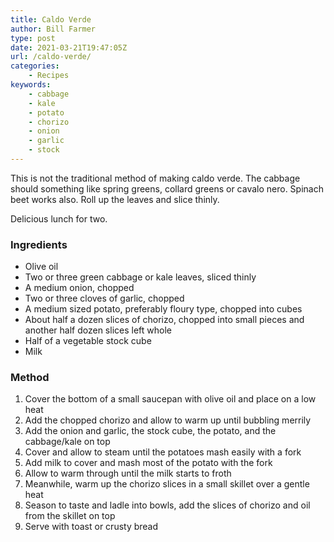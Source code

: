```yaml
---
title: Caldo Verde
author: Bill Farmer
type: post
date: 2021-03-21T19:47:05Z
url: /caldo-verde/
categories:
    - Recipes
keywords:
    - cabbage
    - kale
    - potato
    - chorizo
    - onion
    - garlic
    - stock
---
```


This is not the traditional method of making caldo verde. The cabbage
should something like spring greens, collard greens or cavalo
nero. Spinach beet works also. Roll up the leaves and slice thinly.

Delicious lunch for two.

### Ingredients

 * Olive oil
 * Two or three green cabbage or kale leaves, sliced thinly
 * A medium onion, chopped
 * Two or three cloves of garlic, chopped
 * A medium sized potato, preferably floury type, chopped into cubes
 * About half a dozen slices of chorizo, chopped into small pieces and
   another half dozen slices left whole
 * Half of a vegetable stock cube
 * Milk

### Method

 1. Cover the bottom of a small saucepan with olive oil and place on a
    low heat
 2. Add the chopped chorizo and allow to warm up until bubbling merrily
 3. Add the onion and garlic, the stock cube, the potato, and the
    cabbage/kale on top
 4. Cover and allow to steam until the potatoes mash easily with a fork
 5. Add milk to cover and mash most of the potato with the fork
 6. Allow to warm through until the milk starts to froth
 7. Meanwhile, warm up the chorizo slices in a small skillet over a
    gentle heat
 8. Season to taste and ladle into bowls, add the slices of chorizo
    and oil from the skillet on top
 9. Serve with toast or crusty bread
